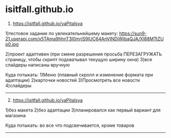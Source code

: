 # isitfall.github.io

1. https://isitfall.github.io/yaPitalsya

1)тестовое задание по увлекательнейшему макету:
https://sun9-21.userapi.com/x5TAma9hhnT3l0mrjS9lUC64AnVINDiWibaQJA/Xl88MTtZUp0.jpg
    
2)проект адаптивен (при смене разрешения просьба ПЕРЕЗАГРУЖАТЬ страницу, чтобы скрипт подхватывал текущую ширину окна)
3)все слайдеры написаны вручную
    
Куда потыкать:
1)Меню (плавный скролл и изменение формата при адаптации)
2)карточки новостей
3)Просмотреть все новости
4)слайдеры
      
*****************************************************************************************


2. https://isitfall.github.io/yaPitalsya

1)без макета
2)без адаптации
3)планировался как первый вариант для магазина
  
Куда потыкать: во все что подсвечивается, кроме товаров
  
*****************************************************************************************
      

